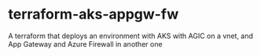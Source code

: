 # terraform-aks-appgw-fw
A terraform that deploys an environment with AKS with AGIC on a vnet, and App Gateway and Azure Firewall in another one
